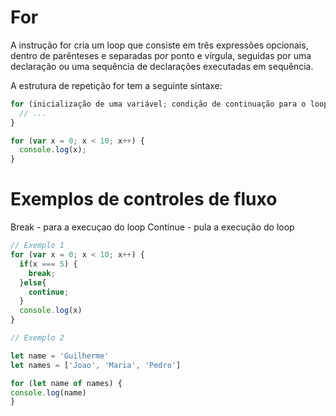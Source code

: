 # For
A instrução for cria um loop que consiste em três expressões opcionais, dentro de parênteses e separadas por ponto e vírgula, seguidas por uma declaração ou uma sequência de declarações executadas em sequência.

A estrutura de repetição for tem a seguinte sintaxe:

```js 
for (inicialização de uma variável; condição de continuação para o loop; expressão final) {
  // ...
} 

for (var x = 0; x < 10; x++) {
  console.log(x);
}
```

# Exemplos de controles de fluxo
Break - para a execuçao do loop
Continue - pula a execução do loop

```js
// Exemplo 1
for (var x = 0; x < 10; x++) {
  if(x === 5) {
    break;
  }else{
    continue;
  }
  console.log(x)
}
  ```
  ```js
// Exemplo 2

let name = 'Guilherme'
let names = ['Joao', 'Maria', 'Pedro']

for (let name of names) {
  console.log(name)
}
